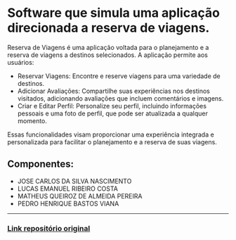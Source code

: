 # Software que simula uma aplicação direcionada a reserva de viagens.

Reserva de Viagens é uma aplicação voltada para o planejamento e a reserva de viagens a destinos selecionados. A aplicação permite aos usuários:

* Reservar Viagens: Encontre e reserve viagens para uma variedade de destinos.
* Adicionar Avaliações: Compartilhe suas experiências nos destinos visitados, adicionando avaliações que incluem comentários e imagens.
* Criar e Editar Perfil: Personalize seu perfil, incluindo informações pessoais e uma foto de perfil, que pode ser atualizada a qualquer momento.

Essas funcionalidades visam proporcionar uma experiência integrada e personalizada para facilitar o planejamento e a reserva de suas viagens.

## Componentes:  

* JOSE CARLOS DA SILVA NASCIMENTO  
* LUCAS EMANUEL RIBEIRO COSTA  
* MATHEUS QUEIROZ DE ALMEIDA PEREIRA  
* PEDRO HENRIQUE BASTOS VIANA  

---

### [Link repositório original](https://github.com/superkarlos/APP-VIAGENS-FLUTTER-MOBILE)
